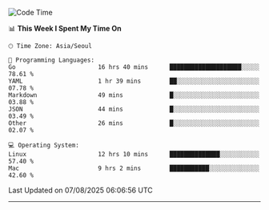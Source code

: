 <!---
[![JS's LinkedIn](https://img.shields.io/badge/LinkedIn-blue?style=for-the-badge&logo=linkedin)](https://www.linkedin.com/in/jaeseung-lee-5a2a32139/) 
[![JS's Notion](https://img.shields.io/badge/Notion-black?style=for-the-badge&logo=notion)](https://bit.ly/ljswiki1) <br><br>
-->
<!-- ![JS's GitHub stats](https://github-readme-stats-lemon-five.vercel.app/api?username=tkxkd0159&hide=contribs,prs,stars,issues&show_icons=true&theme=react&include_all_commits=true)   -->
<!-- ![Top Langs](https://github-readme-stats-lemon-five.vercel.app/api/top-langs/?username=tkxkd0159&layout=compact&hide=jupyter%20notebook,scss,html,css&langs_count=10)  -->


<!--START_SECTION:waka-->
![Code Time](http://img.shields.io/badge/Code%20Time-4%2C154%20hrs%205%20mins-blue)

📊 **This Week I Spent My Time On** 

```text
🕑︎ Time Zone: Asia/Seoul

💬 Programming Languages: 
Go                       16 hrs 40 mins      ████████████████████░░░░░   78.61 % 
YAML                     1 hr 39 mins        ██░░░░░░░░░░░░░░░░░░░░░░░   07.78 % 
Markdown                 49 mins             █░░░░░░░░░░░░░░░░░░░░░░░░   03.88 % 
JSON                     44 mins             █░░░░░░░░░░░░░░░░░░░░░░░░   03.49 % 
Other                    26 mins             █░░░░░░░░░░░░░░░░░░░░░░░░   02.07 % 

💻 Operating System: 
Linux                    12 hrs 10 mins      ██████████████░░░░░░░░░░░   57.40 % 
Mac                      9 hrs 2 mins        ███████████░░░░░░░░░░░░░░   42.60 % 
```


 Last Updated on 07/08/2025 06:06:56 UTC
<!--END_SECTION:waka-->

---
<!---
<a href="https://github.com/tkxkd0159/books">
  <img align="center" src="https://github-readme-stats-lemon-five.vercel.app/api/pin/?username=tkxkd0159&repo=books&theme=react" />
</a>
-->

<!---
- 🔭 I’m currently working on ...
- 🌱 I’m currently learning blockchain and distributed network
- 👯 I’m looking to collaborate on ...
- 🤔 I’m looking for help with ...
- 💬 Ask me about ...
- 📫 How to reach me: ...
- 😄 Pronouns: ...
- ⚡ Fun fact: ...
-->
